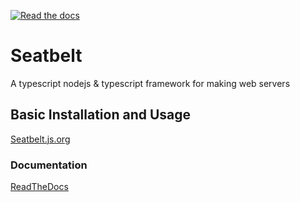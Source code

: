 [![Read the docs](https://readthedocs.org/projects/seatbelt/badge/?version=latest)](http://seatbelt.readthedocs.io/en/latest/?badge=latest)

# Seatbelt
A typescript nodejs & typescript framework for making web servers

## Basic Installation and Usage
[Seatbelt.js.org](https://seatbelt.js.org)

### Documentation
[ReadTheDocs](https://seatbelt.readthedocs.io/en/latest/)
